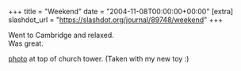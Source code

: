 +++
title = "Weekend"
date = "2004-11-08T00:00:00+00:00"
[extra]
slashdot_url = "https://slashdot.org/journal/89748/weekend"
+++

<p>Went to Cambridge and relaxed.<br>Was great.</p>
<p><a href="http://www.timwise.co.uk/images/4A5E0007.jpg">photo</a> at top of church tower. (Taken with my new toy<nobr> </nobr>:)</p>

